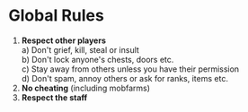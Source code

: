 ﻿Global Rules
============

1. **Respect other players**  
 a) Don't grief, kill, steal or insult  
 b) Don't lock anyone's chests, doors etc.  
 c) Stay away from others unless you have their permission  
 d) Don't spam, annoy others or ask for ranks, items etc.  
2. **No cheating** (including mobfarms)
3. **Respect the staff**